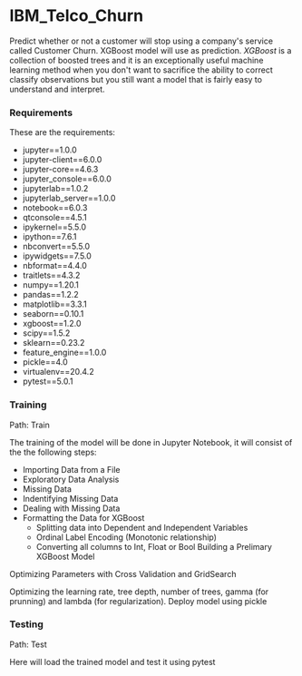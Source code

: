 # IBM_Telco_Churn
Predict whether or not a customer will stop using a company's service called Customer Churn. XGBoost model will use as prediction. *XGBoost* is a collection of boosted trees and it is an exceptionally useful machine learning method when you don't want to sacrifice the ability to correct classify observations but you still want a model that is fairly easy to understand and interpret.


### Requirements
These are the requirements:
- jupyter==1.0.0
- jupyter-client==6.0.0
- jupyter-core==4.6.3
- jupyter_console==6.0.0
- jupyterlab==1.0.2
- jupyterlab_server==1.0.0
- notebook==6.0.3
- qtconsole==4.5.1
- ipykernel==5.5.0
- ipython==7.6.1
- nbconvert==5.5.0
- ipywidgets==7.5.0
- nbformat==4.4.0
- traitlets==4.3.2
- numpy==1.20.1
- pandas==1.2.2
- matplotlib==3.3.1
- seaborn==0.10.1
- xgboost==1.2.0
- scipy==1.5.2
- sklearn==0.23.2
- feature_engine==1.0.0
- pickle==4.0
- virtualenv==20.4.2
- pytest==5.0.1


### Training

Path: Train

The training of the model will be done in Jupyter Notebook, it will consist of the the following steps:

- Importing Data from a File
- Exploratory Data Analysis
- Missing Data
- Indentifying Missing Data
- Dealing with Missing Data
- Formatting the Data for XGBoost
  - Splitting data into Dependent and Independent Variables
  - Ordinal Label Encoding (Monotonic relationship)
  - Converting all columns to Int, Float or Bool
Building a Prelimary XGBoost Model

Optimizing Parameters with Cross Validation and GridSearch

Optimizing the learning rate, tree depth, number of trees, gamma (for prunning) and lambda (for regularization).
Deploy model using pickle

### Testing

Path: Test

Here will load the trained model and test it using pytest
